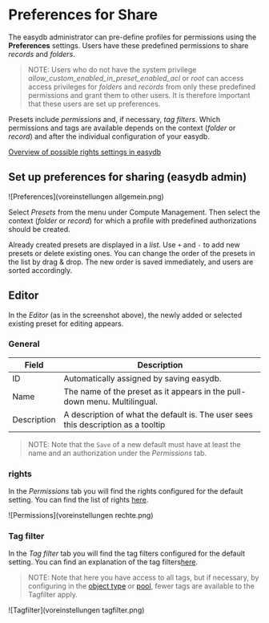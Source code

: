 # Preferences for Share

The easydb administrator can pre-define profiles for permissions using the **Preferences** settings. Users have these predefined permissions to share *records* and *folders*.

> NOTE: Users who do not have the system privilege *allow_custom_enabled_in_preset_enabled_acl* or *root* can access access privileges for *folders* and *records* from only these predefined permissions and grant them to other users. It is therefore important that these users are set up preferences.

Presets include *permissions* and, if necessary, *tag filters*. Which permissions and tags are available depends on the context (*folder* or *record*) and after the individual configuration of your easydb.

[Overview of possible rights settings in easydb](/webfrontend/rightsmanagement/rightsmanagement.html#rights)

## Set up preferences for sharing (easydb admin)

![Preferences](voreinstellungen allgemein.png)

Select *Presets* from the menu under Compute Management. Then select the context (*folder* or *record*) for which a profile with predefined authorizations should be created.

Already created presets are displayed in a *list*. Use <code class="button">+</code> and <code class="button">-</code> to add new presets or delete existing ones. You can change the order of the presets in the list by drag & drop. The new order is saved immediately, and users are sorted accordingly.

## Editor

In the *Editor* (as in the screenshot above), the newly added or selected existing preset for editing appears.

### General

| Field | Description |
| - | - |
| ID | Automatically assigned by saving easydb. |
| Name | The name of the preset as it appears in the pull-down menu. Multilingual. |
|Description |A description of what the default is. The user sees this description as a tooltip|

> NOTE: Note that the <code class="button">Save</code> of a new default must have at least the name and an authorization under the *Permissions* tab.


### rights

In the *Permissions* tab you will find the rights configured for the default setting. You can find the list of rights [here](/webfrontend/rightsmanagement/rightsmanagement.html#rights).

![Permissions](voreinstellungen rechte.png)

### Tag filter

In the *Tag filter* tab you will find the tag filters configured for the default setting. You can find an explanation of the tag filters[here](/webfrontend/rightsmanagement/rightsmanagement.html#tagfilter).

> NOTE: Note that here you have access to all tags, but if necessary, by configuring in the [object type](../objecttypes/objecttypes.html) or [pool](../pools/pools.html), fewer tags are available to the Tagfilter apply.

![Tagfilter](voreinstellungen tagfilter.png)